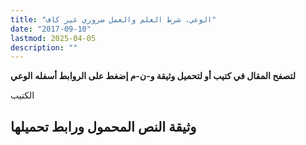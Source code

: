 ```yaml
---
title: "الوعي، شرط العلم والعمل ضروري غير كاف"
date: "2017-09-10"
lastmod: 2025-04-05
description: ""
---
```

**لتصفح المقال في كتيب أو لتحميل وثيقة و-ن-م إضغط على الروابط أسفله** **الوعي**

الكتيب

## وثيقة النص المحمول ورابط تحميلها

###
